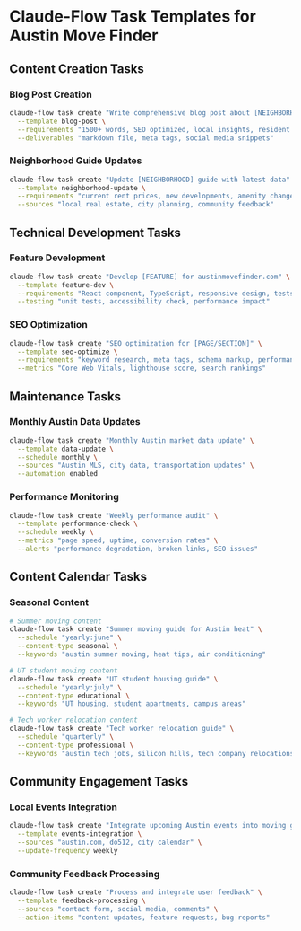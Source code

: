 # Claude-Flow Task Templates for Austin Move Finder

## Content Creation Tasks

### Blog Post Creation
```bash
claude-flow task create "Write comprehensive blog post about [NEIGHBORHOOD] in Austin" \
  --template blog-post \
  --requirements "1500+ words, SEO optimized, local insights, resident quotes, amenities, rent data" \
  --deliverables "markdown file, meta tags, social media snippets"
```

### Neighborhood Guide Updates
```bash
claude-flow task create "Update [NEIGHBORHOOD] guide with latest data" \
  --template neighborhood-update \
  --requirements "current rent prices, new developments, amenity changes, walk score updates" \
  --sources "local real estate, city planning, community feedback"
```

## Technical Development Tasks

### Feature Development
```bash
claude-flow task create "Develop [FEATURE] for austinmovefinder.com" \
  --template feature-dev \
  --requirements "React component, TypeScript, responsive design, tests, documentation" \
  --testing "unit tests, accessibility check, performance impact"
```

### SEO Optimization
```bash
claude-flow task create "SEO optimization for [PAGE/SECTION]" \
  --template seo-optimize \
  --requirements "keyword research, meta tags, schema markup, performance audit" \
  --metrics "Core Web Vitals, lighthouse score, search rankings"
```

## Maintenance Tasks

### Monthly Austin Data Updates
```bash
claude-flow task create "Monthly Austin market data update" \
  --template data-update \
  --schedule monthly \
  --sources "Austin MLS, city data, transportation updates" \
  --automation enabled
```

### Performance Monitoring
```bash
claude-flow task create "Weekly performance audit" \
  --template performance-check \
  --schedule weekly \
  --metrics "page speed, uptime, conversion rates" \
  --alerts "performance degradation, broken links, SEO issues"
```

## Content Calendar Tasks

### Seasonal Content
```bash
# Summer moving content
claude-flow task create "Summer moving guide for Austin heat" \
  --schedule "yearly:june" \
  --content-type seasonal \
  --keywords "austin summer moving, heat tips, air conditioning"

# UT student moving content  
claude-flow task create "UT student housing guide" \
  --schedule "yearly:july" \
  --content-type educational \
  --keywords "UT housing, student apartments, campus areas"

# Tech worker relocation content
claude-flow task create "Tech worker relocation guide" \
  --schedule "quarterly" \
  --content-type professional \
  --keywords "austin tech jobs, silicon hills, tech company relocations"
```

## Community Engagement Tasks

### Local Events Integration
```bash
claude-flow task create "Integrate upcoming Austin events into moving guide" \
  --template events-integration \
  --sources "austin.com, do512, city calendar" \
  --update-frequency weekly
```

### Community Feedback Processing
```bash
claude-flow task create "Process and integrate user feedback" \
  --template feedback-processing \
  --sources "contact form, social media, comments" \
  --action-items "content updates, feature requests, bug reports"
```
